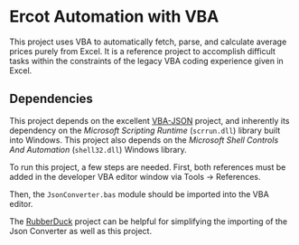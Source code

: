 # Ercot Automation with VBA
This project uses VBA to automatically fetch, parse, and calculate average prices purely from Excel. It is a reference project to accomplish difficult tasks within the constraints of the legacy VBA coding experience given in Excel.

## Dependencies
This project depends on the excellent [VBA-JSON](https://github.com/VBA-tools/VBA-JSON) project, and inherently its dependency on the _Microsoft Scripting Runtime_ (`scrrun.dll`) library built into Windows. This project also depends on the _Microsoft Shell Controls And Automation_ (`shell32.dll`) Windows library.

To run this project, a few steps are needed. First, both references must be added in the developer VBA editor window via Tools -> References.

Then, the `JsonConverter.bas` module should be imported into the VBA editor.

The [RubberDuck](https://rubberduckvba.com/) project can be helpful for simplifying the importing of the Json Converter as well as this project.
